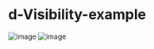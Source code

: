 # d-Visibility-example
![image](https://user-images.githubusercontent.com/69924108/168821606-1ad789f4-e841-4047-a2f5-ab0529fe566f.png)
![image](https://user-images.githubusercontent.com/69924108/168821833-0be77ea1-1228-423c-918d-f91fdfc4634c.png)
